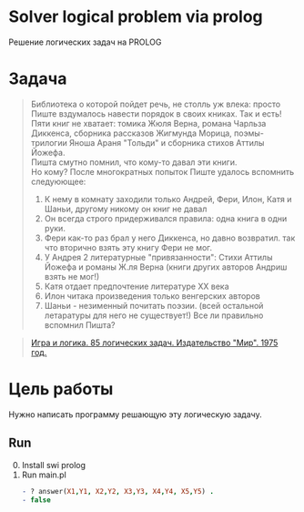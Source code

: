 # Solver logical problem via prolog
Решение логических задач на PROLOG

# Задача
> Библиотека о которой пойдет речь, не столль уж влека: просто Пиште вздумалось навести порядок в своих книках. Так и есть! Пяти книг не хватает: томика Жюля Верна, романа Чарльза Диккенса, сборника рассказов Жигмунда Морица, поэмы-трилогии Яноша Араня "Тольди" и сборника стихов Аттилы Йожефа. 
<br>Пишта смутно помнил, что кому-то давал эти книги. 
<br>Но кому? 
После многократных попыток Пиште удалось вспомнить следуюющее:
> 1) К нему в комнату заходили только Андрей, Фери, Илон, Катя и Шаньи, другому никому он книг не давал
> 2) Он всегда строго придерживался правила: одна книга в одни руки.
> 3) Фери как-то раз брал у него Диккенса, но давно возвратил. так что вторично взять эту книгу Фери не мог.
> 4) У Андрея 2 литературные "привязанности": Стихи Аттилы Йожефа и романы Ж.ля Верна (книги других авторов Андриш взять не мог!)
> 5) Катя отдает предпочтение литературе ХХ века
> 6) Илон читака произведения только венгерских авторов
> 7) Шаньи - незименный почитать поэзии. (всей остальной летаратуры для него не существует!)
Все ли правильно вспомнил Пишта?

> [Игра и логика. 85 логических задач. Издательство "Мир". 1975 год.](https://www.ozon.ru/context/detail/id/148979700/)

# Цель работы
Нужно написать программу решающую эту логическую задачу.

## Run
0. Install swi prolog
1. Run main.pl
    ```prolog
    - ? answer(X1,Y1, X2,Y2, X3,Y3, X4,Y4, X5,Y5) . 
    - false
    ```
